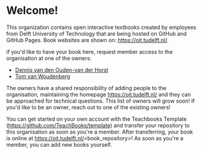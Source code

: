 # Welcome!

This organization contains open interactive textbooks created by employees from Delft University of Technology that are being hosted on GitHub and GitHub Pages. Book websites are shown on: https://oit.tudelft.nl/.

if you'd like to have your book here, request member access to the organisation at one of the owners:
- [Dennis van den Ouden-van der Horst](mailto:d.denouden-vanderhorst@tudelft.nl)
- [Tom van Woudenberg](mailto:t.r.vanwoudenberg@tudelft.nl) 

The owners have a shared responsibility of adding people to the organisation, maintaining the homepage https://oit.tudelft.nl/ and they can be approached for technical questions. This list of owners will grow soon! If you'd like to be an owner, reach out to one of the existing owners!

You can get started on your own account with the Teachbooks Template (https://github.com/TeachBooks/template) and transfer your repository to this organisation as soon as you're a member. After transferring, your book is online at https://oit.tudelft.nl/<book_repository>! As soon as you're a member, you can add new books yourself.
